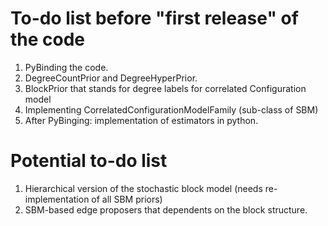 # To-do list before "first release" of the code
1. PyBinding the code.
2. DegreeCountPrior and DegreeHyperPrior.
3. BlockPrior that stands for degree labels for correlated Configuration model
4. Implementing CorrelatedConfigurationModelFamily (sub-class of SBM)
5. After PyBinging: implementation of estimators in python.

# Potential to-do list
1. Hierarchical version of the stochastic block model (needs re-implementation of all SBM priors)
2. SBM-based edge proposers that dependents on the block structure.

